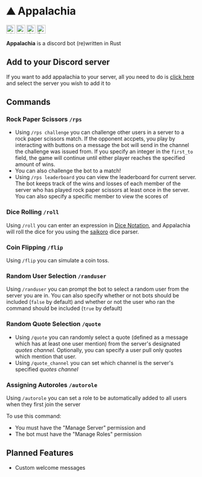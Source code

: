 # ⛰️ Appalachia
[<img alt="github" src="https://img.shields.io/badge/jolkert%2Fappalachia-babbf1?style=for-the-badge&logo=github&label=github&logoColor=D9E0EE&labelColor=292c3c" height=23>](https://github.com/jolkert/appalachia)
[<img alt="crates.io" src="https://img.shields.io/crates/v/appalachia?style=for-the-badge&logo=rust&logoColor=D9E0EE&labelColor=292c3c&color=ef9f76" height=23>](https://crates.io/crates/appalachia)
[<img alt="docs.rs" src="https://img.shields.io/badge/appalachia-e5c890?style=for-the-badge&logo=docs.rs&logoColor=D9E0EE&label=docs.rs&labelColor=292c3c" height=23>](https://docs.rs/appalachia/latest/appalachia)
[<img alt="Static Badge" src="https://img.shields.io/badge/jolkland-a4baeb?style=for-the-badge&logo=discord&logoColor=D9E0EE&label=discord&labelColor=292c3c" height=23>](https://discord.gg/G3pqGwydVd)

**Appalachia** is a discord bot (re)written in Rust

## Add to your Discord server
If you want to add appalachia to your server, all you need to do is
[click here](https://discord.com/oauth2/authorize?client_id=519292417816395779&permissions=8&scope=bot+applications.commands) and select 
the server you wish to add it to


## Commands
### Rock Paper Scissors `/rps`
- Using `/rps challenge` you can challenge other users in a server to a rock paper 
scissors match. If the opponent accpets, you play by interacting with buttons
on a message the bot will send in the channel the challenge was issued from. 
If you specify an integer in the `first_to` field, the game will continue 
until either player reaches the specified amount of wins.
- You can also challenge the bot to a match!
- Using `/rps leaderboard` you can view the leaderboard for current server. The bot
keeps track of the wins and losses of each member of the server who has played rock
paper scissors at least once in the server. You can also specify a specific member
to view the scores of

### Dice Rolling `/roll`
Using `/roll` you can enter an expression in
[Dice Notation](https://en.wikipedia.org/wiki/Dice_notation), and Appalachia 
will roll the dice for you using the
[saikoro](https://crates.io/crates/saikoro) dice parser.

### Coin Flipping `/flip`
Using `/flip` you can simulate a coin toss.

### Random User Selection `/randuser`
Using `/randuser` you can prompt the bot to select a random user from the 
server you are in. You can also specify whether or not bots should be included
(`false` by default) and whether or not the user who ran the command should be
included (`true` by default)

### Random Quote Selection `/quote`
- Using `/quote` you can randomly select a quote (defined as a message which has
at least one user mention) from the server's designated *quotes channel.*
Optionally, you can specify a user pull only quotes which mention that user.
- Using `/quote_channel` you can set which channel is the server's specified
*quotes channel*

### Assigning Autoroles `/autorole`
Using `/autorole` you can set a role to be automatically added to all users
when they first join the server  

To use this command:
- You must have the "Manage Server" permission and
- The bot must have the "Manage Roles" permission

## Planned Features
- Custom welcome messages